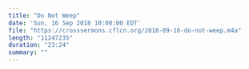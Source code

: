 ```yaml
---
title: "Do Not Weep"
date: 'Sun, 16 Sep 2018 10:00:00 EDT'
file: "https://crosssermons.cflcn.org/2018-09-16-do-not-weep.m4a"
length: "11247235"
duration: "23:24"
summary: ""
---
```


